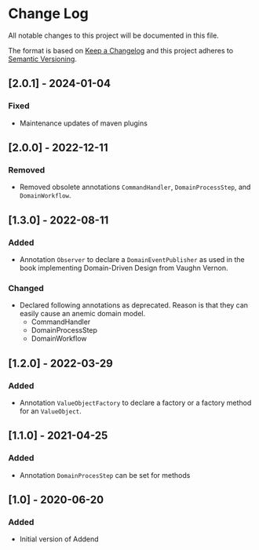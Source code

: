 # Change Log
All notable changes to this project will be documented in this file.
 
The format is based on [Keep a Changelog](http://keepachangelog.com/)
and this project adheres to [Semantic Versioning](http://semver.org/).

## \[2.0.1] - 2024-01-04
### Fixed
-   Maintenance updates of maven plugins 

## \[2.0.0] - 2022-12-11
### Removed
-   Removed obsolete annotations `CommandHandler`, `DomainProcessStep`, and `DomainWorkflow`.

## \[1.3.0] - 2022-08-11
### Added
-   Annotation `Observer` to declare a `DomainEventPublisher` as used in the book implementing Domain-Driven Design from Vaughn Vernon.

### Changed
-   Declared following annotations as deprecated. Reason is that they can easily cause an anemic domain model.
    -   CommandHandler
    -   DomainProcessStep
    -   DomainWorkflow

## \[1.2.0] - 2022-03-29
### Added
-   Annotation `ValueObjectFactory` to declare a factory or a factory method for an `ValueObject`.

## \[1.1.0] - 2021-04-25
### Added
-   Annotation `DomainProcesStep` can be set for methods 

## \[1.0] - 2020-06-20
 
### Added
-   Initial version of Addend 
